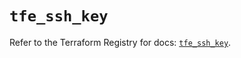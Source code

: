# `tfe_ssh_key`

Refer to the Terraform Registry for docs: [`tfe_ssh_key`](https://registry.terraform.io/providers/hashicorp/tfe/0.57.0/docs/resources/ssh_key).
